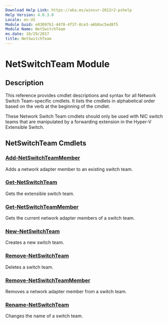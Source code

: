 ```yaml
---
Download Help Link: https://aka.ms/winsvr-2012r2-pshelp
Help Version: 4.0.3.0
Locale: en-US
Module Guid: e83097b1-4470-4f37-8ce3-a6b0ac5ed8f5
Module Name: NetSwitchTeam
ms.date: 10/29/2017
title: NetSwitchTeam
---
```


# NetSwitchTeam Module
## Description
This reference provides cmdlet descriptions and syntax for all Network Switch Team-specific cmdlets. It lists the cmdlets in alphabetical order based on the verb at the beginning of the cmdlet.

These Network Switch Team cmdlets should only be used with NIC switch teams that are manipulated by a forwarding extension in the Hyper-V Extensible Switch.

## NetSwitchTeam Cmdlets
### [Add-NetSwitchTeamMember](./Add-NetSwitchTeamMember.md)
Adds a network adapter member to an existing switch team.

### [Get-NetSwitchTeam](./Get-NetSwitchTeam.md)
Gets the extensible switch team.

### [Get-NetSwitchTeamMember](./Get-NetSwitchTeamMember.md)
Gets the current network adapter members of a switch team.

### [New-NetSwitchTeam](./New-NetSwitchTeam.md)
Creates a new switch team.

### [Remove-NetSwitchTeam](./Remove-NetSwitchTeam.md)
Deletes a switch team.

### [Remove-NetSwitchTeamMember](./Remove-NetSwitchTeamMember.md)
Removes a network adapter member from a switch team.

### [Rename-NetSwitchTeam](./Rename-NetSwitchTeam.md)
Changes the name of a switch team.

